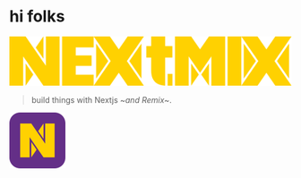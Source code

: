 # hi folks
![NEXtMIX logotype](/assets/logotype/colored/NEXtMIX-logotype-colored.svg)

> build things with Nextjs ~*and Remix*~.

![NEXtMIX icon](/assets/icon/colored/NEXtMIX-icon-colored.svg)
